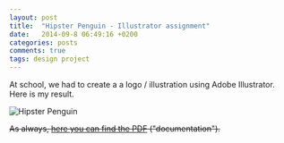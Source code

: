 ```yaml
---
layout: post
title:  "Hipster Penguin - Illustrator assignment"
date:   2014-09-8 06:49:16 +0200
categories: posts
comments: true
tags: design project
---
```

At school, we had to create a a logo / illustration using Adobe Illustrator. Here is my result.

![Hipster Penguin]({{site.cdn_path}}/img/posts/2014-09-08-hipster-penguin-illustrator-assignment/hipsterpenguin-01.png "Hipster Penguin")

~~As always, [here you can find the PDF](https://drive.google.com/file/d/0B4vZ8mV5VTD9d1g1eTBOZ0E5d0U/edit) ("documentation").~~